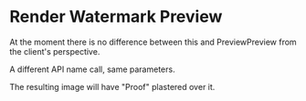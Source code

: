 # Render Watermark Preview
At the moment there is no difference between this and PreviewPreview from the client's perspective.

A different API name call, same parameters.

The resulting image will have "Proof" plastered over it.

